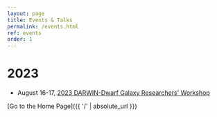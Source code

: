 ```yaml
---
layout: page
title: Events & Talks
permalink: /events.html
ref: events
order: 1
---
```


# 2023
- August 16-17, [2023 DARWIN-Dwarf Galaxy Researchers' Workshop](https://sites.google.com/view/2023darwin)

[Go to the Home Page]({{ '/' | absolute_url }})
